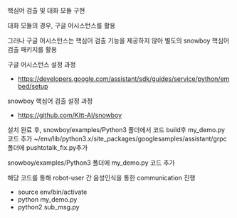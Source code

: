 핵심어 검출 및 대화 모듈 구현

대화 모듈의 경우, 구글 어시스턴스를 활용

그러나 구글 어시스턴스는 핵심어 검출 기능을 제공하지 않아 별도의 snowboy 핵심어 검출 패키지를 활용

구글 어시스턴스 설정 과정
- https://developers.google.com/assistant/sdk/guides/service/python/embed/setup

snowboy 핵심어 검출 설정 과정
- https://github.com/Kitt-AI/snowboy

설치 완료 후, snowboy/examples/Python3 폴더에서 코드 build후 my_demo.py 코드 추가
~/env/lib/python3.x/site_packages/googlesamples/assistant/grpc 폴더에 pushtotalk_fix.py추가

snowboy/examples/Python3 폴더에 my_demo.py 코드 추가

해당 코드를 통해 robot-user 간 음성인식을 통한 communication 진행


- source env/bin/activate
- python my_demo.py
- python2 sub_msg.py



